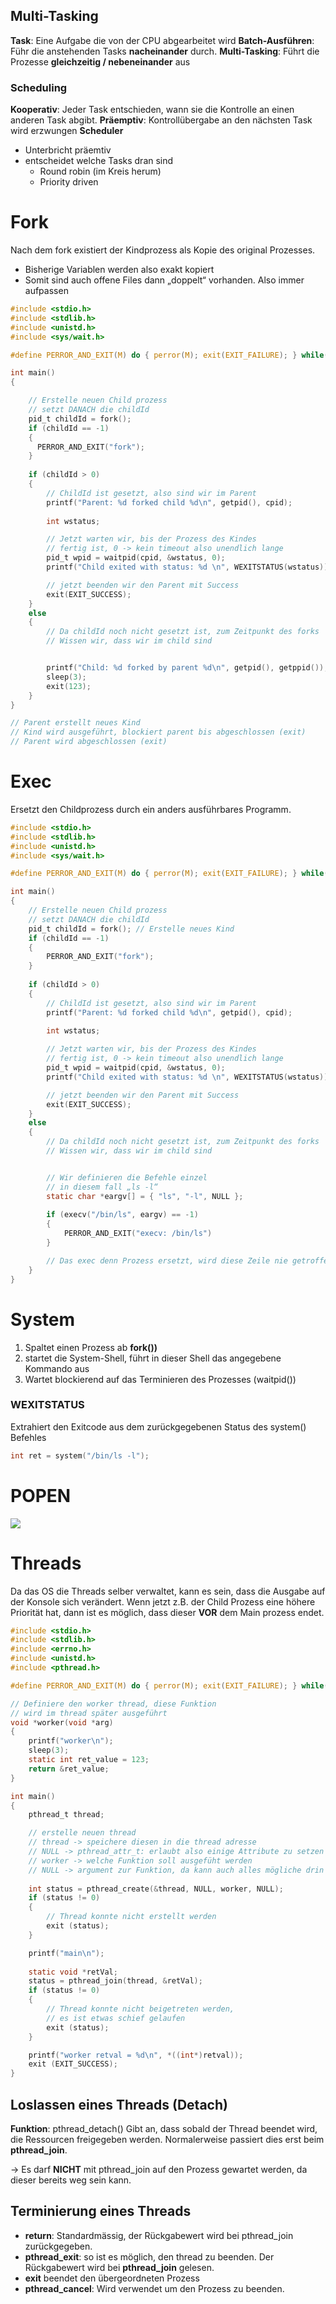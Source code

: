 ## Multi-Tasking

**Task**: Eine Aufgabe die von der CPU abgearbeitet wird
**Batch-Ausführen**: Führ die anstehenden Tasks **nacheinander** durch.
**Multi-Tasking**: Führt die Prozesse **gleichzeitig / nebeneinander** aus


### Scheduling

**Kooperativ**: Jeder Task entschieden, wann sie die Kontrolle an einen anderen Task abgibt.
**Präemptiv**: Kontrollübergabe an den nächsten Task wird erzwungen
**Scheduler**
- Unterbricht präemtiv
- entscheidet welche Tasks dran sind
	- Round robin (im Kreis herum)
	- Priority driven


# Fork
Nach dem fork existiert der Kindprozess als Kopie des original Prozesses.
- Bisherige Variablen werden also exakt kopiert
- Somit sind auch offene Files dann „doppelt“ vorhanden. Also immer aufpassen
```c
#include <stdio.h>
#include <stdlib.h>
#include <unistd.h>
#include <sys/wait.h>

#define PERROR_AND_EXIT(M) do { perror(M); exit(EXIT_FAILURE); } while(0)

int main()
{

	// Erstelle neuen Child prozess
	// setzt DANACH die childId
	pid_t childId = fork();
	if (childId == -1)
	{
	  PERROR_AND_EXIT("fork");
	}
  
	if (childId > 0)
	{
		// ChildId ist gesetzt, also sind wir im Parent
		printf("Parent: %d forked child %d\n", getpid(), cpid);
	
		int wstatus;

		// Jetzt warten wir, bis der Prozess des Kindes
		// fertig ist, 0 -> kein timeout also unendlich lange
		pid_t wpid = waitpid(cpid, &wstatus, 0);
		printf("Child exited with status: %d \n", WEXITSTATUS(wstatus));

		// jetzt beenden wir den Parent mit Success
		exit(EXIT_SUCCESS);
	}
	else
	{
		// Da childId noch nicht gesetzt ist, zum Zeitpunkt des forks
		// Wissen wir, dass wir im child sind


		printf("Child: %d forked by parent %d\n", getpid(), getppid());
		sleep(3);
		exit(123);
	}
}

// Parent erstellt neues Kind
// Kind wird ausgeführt, blockiert parent bis abgeschlossen (exit)
// Parent wird abgeschlossen (exit)
```


# Exec
Ersetzt den Childprozess durch ein anders ausführbares Programm.
```c
#include <stdio.h>
#include <stdlib.h>
#include <unistd.h>
#include <sys/wait.h>

#define PERROR_AND_EXIT(M) do { perror(M); exit(EXIT_FAILURE); } while(0)

int main()
{
	// Erstelle neuen Child prozess
	// setzt DANACH die childId
	pid_t childId = fork(); // Erstelle neues Kind
	if (childId == -1)
	{
		PERROR_AND_EXIT("fork");
	}
	
	if (childId > 0)
	{
		// ChildId ist gesetzt, also sind wir im Parent
		printf("Parent: %d forked child %d\n", getpid(), cpid);
	
		int wstatus;

		// Jetzt warten wir, bis der Prozess des Kindes
		// fertig ist, 0 -> kein timeout also unendlich lange
		pid_t wpid = waitpid(cpid, &wstatus, 0);
		printf("Child exited with status: %d \n", WEXITSTATUS(wstatus));

		// jetzt beenden wir den Parent mit Success
		exit(EXIT_SUCCESS);
	}
	else
	{
		// Da childId noch nicht gesetzt ist, zum Zeitpunkt des forks
		// Wissen wir, dass wir im child sind


		// Wir definieren die Befehle einzel
		// in diesem fall „ls -l“
		static char *eargv[] = { "ls", "-l", NULL };
		
		if (execv("/bin/ls", eargv) == -1)
		{
			PERROR_AND_EXIT("execv: /bin/ls")
		}

		// Das exec denn Prozess ersetzt, wird diese Zeile nie getroffen
	}
}
```

# System
1. Spaltet einen Prozess ab **fork())**
2. startet die System-Shell, führt in dieser Shell das angegebene Kommando aus
3. Wartet blockierend auf das Terminieren des Prozesses (waitpid())

### WEXITSTATUS
Extrahiert den Exitcode aus dem zurückgegebenen Status des system() Befehles

```c
int ret = system("/bin/ls -l");
```

# POPEN

![](media/Pasted%20image%2020230527193800.png)

# Threads

Da das OS die Threads selber verwaltet, kann es sein, dass die Ausgabe auf der Konsole sich verändert. Wenn jetzt z.B. der Child Prozess eine höhere Priorität hat, dann ist es möglich, dass dieser **VOR** dem Main prozess endet.

```c
#include <stdio.h>
#include <stdlib.h>
#include <errno.h>
#include <unistd.h>
#include <pthread.h>

#define PERROR_AND_EXIT(M) do { perror(M); exit(EXIT_FAILURE); } while(0)

// Definiere den worker thread, diese Funktion
// wird im thread später ausgeführt
void *worker(void *arg)
{
	printf("worker\n");
	sleep(3);
	static int ret_value = 123;
	return &ret_value;
}

int main()
{
	pthread_t thread;

	// erstelle neuen thread
	// thread -> speichere diesen in die thread adresse
	// NULL -> pthread_attr_t: erlaubt also einige Attribute zu setzen
	// worker -> welche Funktion soll ausgefüht werden
	// NULL -> argument zur Funktion, da kann auch alles mögliche drin stehen
	
	int status = pthread_create(&thread, NULL, worker, NULL);
	if (status != 0)
	{
		// Thread konnte nicht erstellt werden
		exit (status);
	}

	printf("main\n");
	
	static void *retVal;
	status = pthread_join(thread, &retVal);
	if (status != 0)
	{
		// Thread konnte nicht beigetreten werden,
		// es ist etwas schief gelaufen
		exit (status);
	}

	printf("worker retval = %d\n", *((int*)retval));
	exit (EXIT_SUCCESS);
}

```

## Loslassen eines Threads (Detach)
**Funktion**: pthread_detach() 
Gibt an, dass sobald der Thread beendet wird, die Ressourcen freigegeben werden. Normalerweise passiert dies erst beim **pthread_join**. 

-> Es darf **NICHT** mit pthread_join auf den Prozess gewartet werden, da dieser bereits weg sein kann.

## Terminierung eines Threads

- **return**: Standardmässig, der Rückgabewert wird bei pthread_join zurückgegeben.
- **pthread_exit**: so ist es möglich, den thread zu beenden. Der Rückgabewert wird bei **pthread_join** gelesen.
- **exit** beendet den übergeordneten Prozess
- **pthread_cancel**: Wird verwendet um den Prozess zu beenden.

